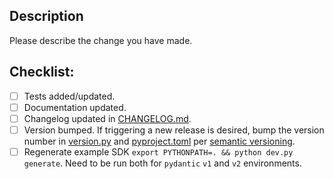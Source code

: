 ## Description
Please describe the change you have made.

## Checklist:
- [ ] Tests added/updated.
- [ ] Documentation updated.
- [ ] Changelog updated in [CHANGELOG.md](https://github.com/cognitedata/cognite-gql-pygen/blob/main/CHANGELOG.md).
- [ ] Version bumped. If triggering a new release is desired, bump the version number in
  [version.py](https://github.com/cognitedata/cognite-gql-pygen/blob/main/cognite/gqlpygen/version.py) and
  [pyproject.toml](https://github.com/cognitedata/cognite-gql-pygen/blob/main/pyproject.toml) per [semantic versioning](https://semver.org/).
- [ ] Regenerate example SDK `export PYTHONPATH=. && python dev.py generate`. Need to be run both
  for `pydantic` `v1` and `v2` environments.
